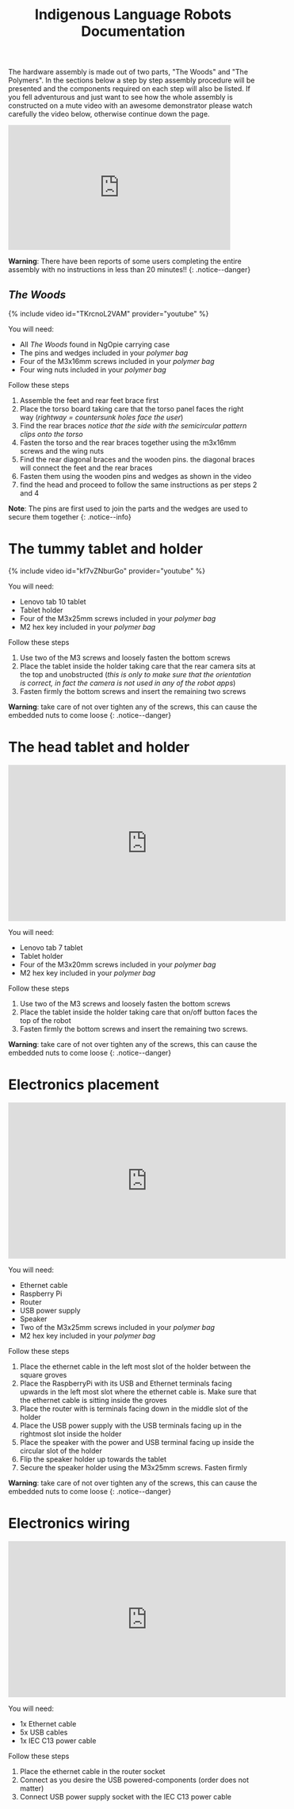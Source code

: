 ﻿---
title: "Indigenous Language Robots Documentation"
permalink: /assembly/
excerpt: "Hardware assembly of the Indigenous Language Robot."
toc: false
share: false
---

The hardware assembly is made out of two parts, "The Woods" and "The Polymers". In the sections below a step by step assembly procedure will be presented and the components required on each step will also be listed.
If you fell adventurous and just want to see how the whole assembly is constructed on a mute video with an awesome demonstrator please watch carefully the video below, otherwise continue down the page.

<iframe src="https://www.youtube.com/embed/NVydSHjJKus" width="448" height="252" frameborder="0"> </iframe>

**Warning**: There have been reports of some users completing the entire assembly with no instructions in less than 20 minutes!!
{: .notice--danger}

## *The Woods*

{% include video id="TKrcnoL2VAM" provider="youtube" %}

You will need:

- All *The Woods* found in NgOpie carrying case
- The pins and wedges included in your *polymer bag*
- Four of the M3x16mm screws included in your *polymer bag*
- Four wing nuts included in your *polymer bag*

Follow these steps

1. Assemble the feet and rear feet brace first
1. Place the torso board taking care that the torso panel faces the right way (*rightway = countersunk holes face the user*) 
1. Find the rear braces *notice that the side with the semicircular pattern clips onto the torso*
1. Fasten the torso and the rear braces together using the m3x16mm screws and the wing nuts
1. Find the rear diagonal braces and the wooden pins. the diagonal braces will connect the feet and the rear braces 
1. Fasten them using the wooden pins and wedges as shown in the video
1. find the head and proceed to follow the same instructions as per steps 2 and 4

**Note**: The pins are first used to join the parts and the wedges are used to secure them together
{: .notice--info}

## <title size = 10>*The Polymers* </title>


# The tummy tablet and holder

{% include video id="kf7vZNburGo" provider="youtube" %}

You will need:

- Lenovo tab 10 tablet
- Tablet holder
- Four of the M3x25mm screws included in your *polymer bag*
- M2 hex key included in your *polymer bag*

Follow these steps

1. Use two of the M3 screws and loosely fasten the bottom screws
1. Place the tablet inside the holder taking care that the rear camera sits at the top and unobstructed  (*this is only to make sure that the orientation is correct, in fact the camera is not used in any of the robot apps*)
1. Fasten firmly the bottom screws and insert the remaining two screws

**Warning**: take care of not over tighten any of the screws, this can cause the embedded nuts to come loose
{: .notice--danger}

# The head tablet and holder

<iframe src="https://www.youtube.com/embed/1amK3BjdBJY" width="560" height="315" frameborder="0"> </iframe>

You will need:

- Lenovo tab 7 tablet
- Tablet holder
- Four of the M3x20mm screws included in your *polymer bag*
- M2 hex key included in your *polymer bag*

Follow these steps

1. Use two of the M3 screws and loosely fasten the bottom screws
1. Place the tablet inside the holder taking care that on/off button faces the top of the robot  
1. Fasten firmly the bottom screws and insert the remaining two screws. 

**Warning**: take care of not over tighten any of the screws, this can cause the embedded nuts to come loose
{: .notice--danger}

# Electronics placement

<iframe src="https://www.youtube.com/embed/y-IM5sGQgJo" width="560" height="315" frameborder="0"> </iframe>

You will need:

- Ethernet cable
- Raspberry Pi
- Router
- USB power supply
- Speaker
- Two of the M3x25mm screws included in your *polymer bag*
- M2 hex key included in your *polymer bag*

Follow these steps

1. Place the ethernet cable in the left most slot of the holder between the square groves 
1. Place the RaspberryPi with its USB and Ethernet terminals facing upwards in the left most slot where the ethernet cable is. Make sure that the ethernet cable is sitting inside the groves 
1. Place the router with is terminals facing down in the middle slot of the holder
1. Place the USB power supply with the USB terminals facing up in the rightmost slot inside the holder 
1. Place the speaker with the power and USB terminal facing up inside the circular slot of the holder
1. Flip the speaker holder up towards the tablet
1. Secure the speaker holder using the M3x25mm screws. Fasten firmly

**Warning**: take care of not over tighten any of the screws, this can cause the embedded nuts to come loose
{: .notice--danger}


# Electronics wiring
<iframe src="https://www.youtube.com/embed/kN0qFVDIK9A" width="560" height="315" frameborder="0"> </iframe>

You will need:

- 1x Ethernet cable
- 5x USB cables
- 1x IEC C13 power cable

Follow these steps

1. Place the ethernet cable in the router socket
1. Connect as you desire the USB powered-components (order does not matter) 
1. Connect USB power supply socket with the IEC C13 power cable



